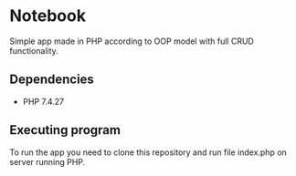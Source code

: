 # Notebook

Simple app made in PHP according to OOP model with full CRUD functionality.

## Dependencies

* PHP 7.4.27

## Executing program

To run the app you need to clone this repository and run file index.php on server running PHP.
